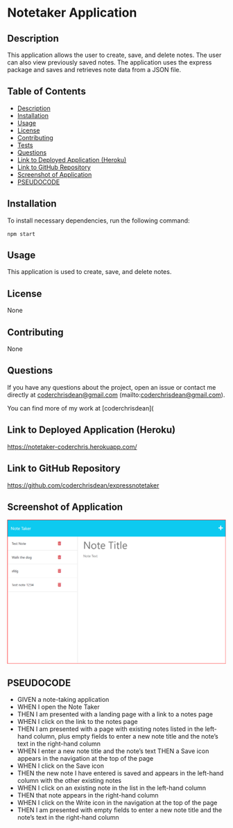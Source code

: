 # Notetaker Application

## Description

This application allows the user to create, save, and delete notes. The user can also view previously saved notes. The application uses the express package and saves and retrieves note data from a JSON file.

## Table of Contents

- [Description](#description)
- [Installation](#installation)
- [Usage](#usage)
- [License](#license)   
- [Contributing](#contributing)
- [Tests](#tests)
- [Questions](#questions)
- [Link to Deployed Application (Heroku)](#link-to-deployed-application-heroku)
- [Link to GitHub Repository](#link-to-github-repository)
- [Screenshot of Application](#screenshot-of-application)
- [PSEUDOCODE](#pseudocode)

## Installation

To install necessary dependencies, run the following command:

```
npm start
```

## Usage

This application is used to create, save, and delete notes.

## License

None

## Contributing

None

## Questions

If you have any questions about the project, open an issue or contact me directly at coderchrisdean@gmail.com (mailto:coderchrisdean@gmail.com).

You can find more of my work at [coderchrisdean](
## Link to Deployed Application (Heroku)

https://notetaker-coderchris.herokuapp.com/

## Link to GitHub Repository

https://github.com/coderchrisdean/expressnotetaker

## Screenshot of Application
<img src="https://github.com/coderchrisdean/expressnotetaker/blob/main/public/assets/images/Screenshot%202023-01-19%20133145.png" alt="Screenshot of Note Taker Application">





## PSEUDOCODE

- GIVEN a note-taking application
- WHEN I open the Note Taker
- THEN I am presented with a landing page with a link to a notes page
- WHEN I click on the link to the notes page
- THEN I am presented with a page with existing notes listed in the left-hand column, plus empty fields to enter a new note title and the note’s text in the right-hand column
- WHEN I enter a new note title and the note’s text
THEN a Save icon appears in the navigation at the top of the page
- WHEN I click on the Save icon
- THEN the new note I have entered is saved and appears in the left-hand column with the other existing notes
- WHEN I click on an existing note in the list in the left-hand column
- THEN that note appears in the right-hand column
- WHEN I click on the Write icon in the navigation at the top of the page
- THEN I am presented with empty fields to enter a new note title and the note’s text in the right-hand column